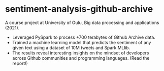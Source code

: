 # sentiment-analysis-github-archive

A course project at University of Oulu, Big data processing and applications (2021).
- Leveraged PySpark to process +700 terabytes of Github Archive data.
- Trained a machine learning model that predicts the sentiment of any given text using a dataset of 10M tweets and Spark MLlib.
- The results reveal interesting insights on the mindset of developers across Github communities and programming languages. (Read the report!)
